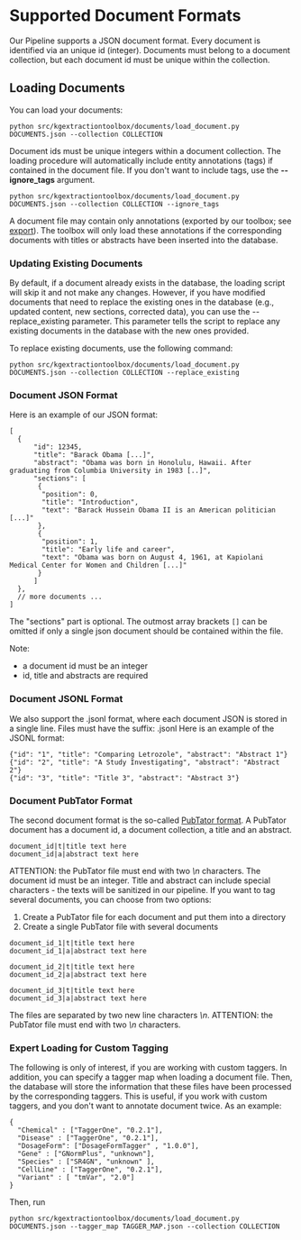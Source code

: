 

# Supported Document Formats

Our Pipeline supports a JSON document format. 
Every document is identified via an unique id (integer). 
Documents must belong to a document collection, but each document id must be unique within the collection.



## Loading Documents
You can load your documents:
```
python src/kgextractiontoolbox/documents/load_document.py DOCUMENTS.json --collection COLLECTION
```
Document ids must be unique integers within a document collection. 
The loading procedure will automatically include entity annotations (tags) if contained in the document file. 
If you don't want to include tags, use the **--ignore_tags** argument.

```
python src/kgextractiontoolbox/documents/load_document.py DOCUMENTS.json --collection COLLECTION --ignore_tags
```

A document file may contain only annotations (exported by our toolbox; see [export](README_05_EXPORT.md)).
The toolbox will only load these annotations if the corresponding documents with titles or abstracts have been inserted into the database.

### Updating Existing Documents
By default, if a document already exists in the database, the loading script will skip it and not make any changes. However, if you have modified documents that need to replace the existing ones in the database (e.g., updated content, new sections, corrected data), you can use the --replace_existing parameter. This parameter tells the script to replace any existing documents in the database with the new ones provided.

To replace existing documents, use the following command:
```
python src/kgextractiontoolbox/documents/load_document.py DOCUMENTS.json --collection COLLECTION --replace_existing

```

### Document JSON Format
Here is an example of our JSON format:
```
[
  {
      "id": 12345,
      "title": "Barack Obama [...]",
      "abstract": "Obama was born in Honolulu, Hawaii. After graduating from Columbia University in 1983 [..]",
      "sections": [
       {
        "position": 0, 
        "title": "Introduction", 
        "text": "Barack Hussein Obama II is an American politician [...]"
       }, 
       {
        "position": 1, 
        "title": "Early life and career", 
        "text": "Obama was born on August 4, 1961, at Kapiolani Medical Center for Women and Children [...]"
       }
      ]
  },
  // more documents ...
]
```
The "sections" part is optional. The outmost array brackets `[]` can be omitted if only a single json document should be contained within the file.

Note:
- a document id must be an integer
- id, title and abstracts are required

### Document JSONL Format
We also support the .jsonl format, where each document JSON is stored in a single line. 
Files must have the suffix: .jsonl
Here is an example of the JSONL format:
```
{"id": "1", "title": "Comparing Letrozole", "abstract": "Abstract 1"}
{"id": "2", "title": "A Study Investigating", "abstract": "Abstract 2"}
{"id": "3", "title": "Title 3", "abstract": "Abstract 3"}
```


### Document PubTator Format
The second document format is the so-called [PubTator format](https://www.ncbi.nlm.nih.gov/CBBresearch/Lu/Demo/PubTator/tutorial/index.html). 
A PubTator document has a document id, a document collection, a title and an abstract. 
```
document_id|t|title text here
document_id|a|abstract text here

```
ATTENTION: the PubTator file must end with two *\n* characters. 
The document id must be an integer. Title and abstract can include special characters - the texts will be sanitized in our pipeline. 
If you want to tag several documents, you can choose from two options:
1. Create a PubTator file for each document and put them into a directory
2. Create a single PubTator file with several documents
```
document_id_1|t|title text here
document_id_1|a|abstract text here

document_id_2|t|title text here
document_id_2|a|abstract text here

document_id_3|t|title text here
document_id_3|a|abstract text here

```
The files are separated by two new line characters *\\n*. ATTENTION: the PubTator file must end with two *\\n* characters. 


### Expert Loading for Custom Tagging
The following is only of interest, if you are working with custom taggers.
In addition, you can specify a tagger map when loading a document file. 
Then, the database will store the information that these files have been processed by the corresponding taggers.
This is useful, if you work with custom taggers, and you don't want to annotate document twice.
As an example:
```
{
  "Chemical" : ["TaggerOne", "0.2.1"],
  "Disease" : ["TaggerOne", "0.2.1"],
  "DosageForm": ["DosageFormTagger" , "1.0.0"],
  "Gene" : ["GNormPlus", "unknown"],
  "Species" : ["SR4GN", "unknown" ],
  "CellLine" : ["TaggerOne", "0.2.1"],
  "Variant" : [ "tmVar", "2.0"]
}
```
Then, run
```
python src/kgextractiontoolbox/documents/load_document.py DOCUMENTS.json --tagger_map TAGGER_MAP.json --collection COLLECTION
```